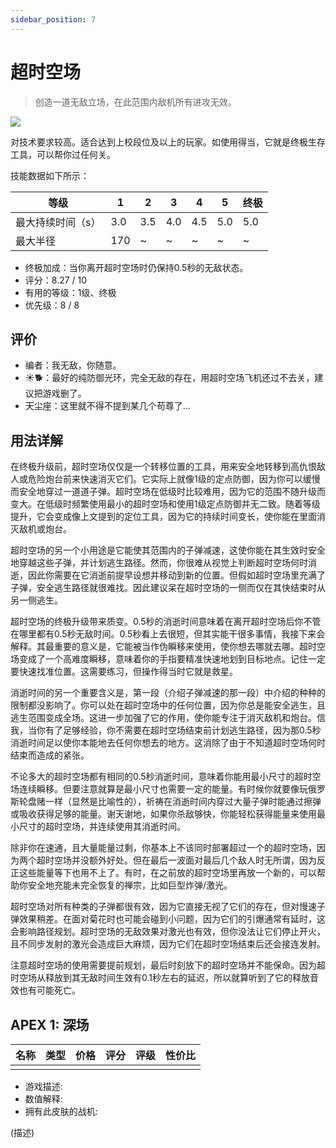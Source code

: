 ```yaml
---
sidebar_position: 7
---
```


# 超时空场

> 创造一道无敌立场，在此范围内敌机所有进攻无效。

<img src="/terms/cf.png" style={{zoom:1.25}}/>

对技术要求较高。适合达到上校段位及以上的玩家。如使用得当，它就是终极生存工具，可以帮你过任何关。

技能数据如下所示：

| 等级              | 1    | 2    | 3    | 4    | 5    | 终极 |
| ----------------- | ---- | ---- | ---- | ---- | ---- | ---- |
| 最大持续时间（s） | 3.0  | 3.5  | 4.0  | 4.5  | 5.0  | 5.0  |
| 最大半径          | 170  | ~    | ~    | ~    | ~    | ~    |

- 终极加成：当你离开超时空场时仍保持0.5秒的无敌状态。
- 评分：8.27 / 10
- 有用的等级：1级、终极
- 优先级：8 / 8

## 评价

- 编者：我无敌，你随意。
- ☀🐕：最好的纯防御光环，完全无敌的存在，用超时空场飞机还过不去关，建议把游戏删了。
- 天尘座：这里就不得不提到某几个苟尊了...

## 用法详解

在终极升级前，超时空场仅仅是一个转移位置的工具，用来安全地转移到高仇恨敌人或危险炮台前来快速消灭它们。它实际上就像1级的定点防御，因为你可以缓慢而安全地穿过一道道子弹。超时空场在低级时比较难用，因为它的范围不随升级而变大。在低级时频繁使用最小的超时空场和使用1级定点防御并无二致。随着等级提升，它会变成像上文提到的定位工具，因为它的持续时间变长，使你能在里面消灭敌机或炮台。

超时空场的另一个小用途是它能使其范围内的子弹减速，这使你能在其生效时安全地穿越这些子弹，并计划逃生路径。然而，你很难从视觉上判断超时空场何时消逝，因此你需要在它消逝前提早设想并移动到新的位置。但假如超时空场里充满了子弹，安全逃生路径就很难找。因此建议呆在超时空场的一侧而仅在其快结束时从另一侧逃生。

超时空场的终极升级带来质变。0.5秒的消逝时间意味着在离开超时空场后你不管在哪里都有0.5秒无敌时间。0.5秒看上去很短，但其实能干很多事情，我接下来会解释。其最重要的意义是，它能被当作伪瞬移来使用，使你想去哪就去哪。超时空场变成了一个高难度瞬移，意味着你的手指要精准快速地划到目标地点。记住一定要快速找准位置。这需要练习，但操作得当时它就是救星。

消逝时间的另一个重要含义是，第一段（介绍子弹减速的那一段）中介绍的种种的限制都没影响了。你可以处在超时空场中的任何位置，因为你总是能安全逃生，且逃生范围变成全场。这进一步加强了它的作用，使你能专注于消灭敌机和炮台。信我，当你有了足够经验，你不需要在超时空场结束前计划逃生路径，因为那0.5秒消逝时间足以使你本能地去任何你想去的地方。这消除了由于不知道超时空场何时结束而造成的紧张。

不论多大的超时空场都有相同的0.5秒消逝时间，意味着你能用最小尺寸的超时空场连续瞬移。但要注意就算是最小尺寸也需要一定的能量。有时候你就要像玩俄罗斯轮盘赌一样（显然是比喻性的），祈祷在消逝时间内穿过大量子弹时能通过擦弹或吸收获得足够的能量。谢天谢地，如果你杀敌够快，你能轻松获得能量来使用最小尺寸的超时空场，并连续使用其消逝时间。

除非你在速通，且大量能量过剩，你基本上不该同时部署超过一个的超时空场，因为两个超时空场并没额外好处。但在最后一波面对最后几个敌人时无所谓，因为反正这些能量等下也用不上了。有时，在之前放的超时空场里再放一个新的，可以帮助你安全地充能未完全恢复的禅宗，比如巨型炸弹/激光。

超时空场对所有种类的子弹都很有效，因为它直接无视了它们的存在，但对慢速子弹效果稍差。在面对菊花时也可能会碰到小问题，因为它们的引爆通常有延时，这会影响路径规划。超时空场的无敌效果对激光也有效，但你没法让它们停止开火，且不同步发射的激光会造成巨大麻烦，因为它们在超时空场结束后还会接连发射。

注意超时空场的使用需要提前规划，最后时刻放下的超时空场并不能保命。因为超时空场从释放到其无敌时间生效有0.1秒左右的延迟，所以就算听到了它的释放音效也有可能死亡。

## APEX 1: 深场

| 名称 | 类型 | 价格 | 评分 | 评级 | 性价比 |
| ---- | ---- | ---- | ---- | ---- | ------ |
|      |      |      |      |      |        |

- 游戏描述:
- 数值解释:
- 拥有此皮肤的战机:

(描述)

